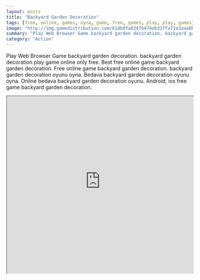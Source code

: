 ```yaml
---
layout: posts
title: "Backyard Garden Decoration"
tags: [free, online, games, oyna, game, free, games, play, play, games]
image: "http://img.gamedistribution.com/61db0fa83476474eb32ffa71e3aaa8ba.jpg"
summary: "Play Web Browser Game backyard garden decoration. backyard garden decoration play game online only free. Best free online game backyard garden decoration. Free online game backyard garden decoration. backyard garden decoration oyunu oyna. Bedava backyard garden decoration oyunu oyna. Online bedava backyard garden decoration oyunu. Android, ios free game backyard garden decoration."
category: "Action"
---
```


Play Web Browser Game backyard garden decoration. backyard garden decoration play game online only free. Best free online game backyard garden decoration. Free online game backyard garden decoration. backyard garden decoration oyunu oyna. Bedava backyard garden decoration oyunu oyna. Online bedava backyard garden decoration oyunu. Android, ios free game backyard garden decoration.

<iframe width="100%" height="480px;" src="http://flash.gamedistribution.com?game=61db0fa83476474eb32ffa71e3aaa8ba"></iframe>
